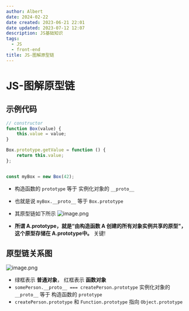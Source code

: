 ```yaml
---
author: Albert
date: 2024-02-22
date created: 2023-06-21 22:01
date updated: 2023-07-12 12:07
description: JS基础知识
tags:
  - JS
  - front-end
title: JS-图解原型链
---
```



# JS-图解原型链

## 示例代码

```js
// constructor
function Box(value) {
	this.value = value;
}

Box.prototype.getValue = function () {
	return this.value;
};


const myBox = new Box(42);
```

- 构造函数的 `prototype` 等于 实例化对象的 `__proto__`
- 也就是说 `myBox.__proto__` 等于 `Box.prototype`
- 其原型链如下所示
![image.png](https://img-20221128.oss-cn-shanghai.aliyuncs.com/img-2023-05/20230621220441.png)

- **所谓 A.prototype，就是“由构造函数 A 创建的所有对象实例共享的原型"，这个原型存储在 A.prototype中。** 关键!

## 原型链关系图

![image.png](https://img-20221128.oss-cn-shanghai.aliyuncs.com/img-2023-05/20230621221124.png)

- 绿框表示 **普通对象**， 红框表示 **函数对象**
- `somePerson.__proto__ === createPerson.prototype` 实例化对象的 `__proto__` 等于 构造函数的 `prototype`
- `createPerson.prototype` 和 `Function.prototype` 指向 `Object.prototype`